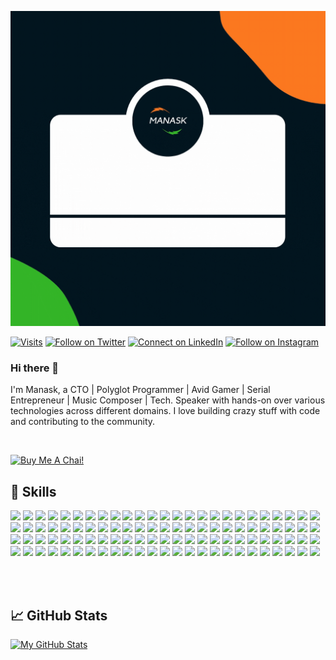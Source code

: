 [![Manask's GitHub Banner](./assets/banner.gif)](http://manask.xyz)

[![Visits](https://badges.pufler.dev/visits/smanask/smanask)](#)
[![Follow on Twitter](https://img.shields.io/badge/Twitter-Profile-informational?style=flat&logo=twitter&logoColor=white&color=1CA2F1)](https://twitter.com/smanask)
[![Connect on LinkedIn](https://img.shields.io/badge/LinkedIn-Profile-informational?style=flat&logo=linkedin&logoColor=white&color=0D76A8)](https://www.linkedin.com/in/manaskofficial/)
[![Follow on Instagram](https://img.shields.io/badge/Instagram-Profile-informational?style=flat&logo=codepen&logoColor=white&color=black)](https://instagram.com/ciber.ai)

### Hi there 👋

I'm Manask, a CTO | Polyglot Programmer | Avid Gamer | Serial Entrepreneur | Music Composer | Tech. Speaker with hands-on over various technologies across different domains. I love building crazy stuff with code and contributing to the community.

<br>

<a href="https://www.buymeacoffee.com/manask" target="_blank"><img src="https://cdn.buymeacoffee.com/buttons/default-orange.png" alt="Buy Me A Chai!" height="41" width="174"></a>

## 💼 Skills

![](https://img.shields.io/badge/code-html5-informational?style=flat&logo=html5&logocolor=white&color=4ab197)
![](https://img.shields.io/badge/code-css3-informational?style=flat&logo=css3&logocolor=white&color=4ab197)
![](https://img.shields.io/badge/code-javascript-informational?style=flat&logo=javascript&logocolor=white&color=4ab197)
![](https://img.shields.io/badge/code-react-informational?style=flat&logo=react&logocolor=white&color=4ab197)
![](https://img.shields.io/badge/code-node.js-informational?style=flat&logo=node.js&logocolor=white&color=4ab197)
![](https://img.shields.io/badge/code-next.js-informational?style=flat&logo=next.js&logocolor=white&color=4ab197)
![](https://img.shields.io/badge/code-kotlin-informational?style=flat&logo=kotlin&logocolor=white&color=4ab197)
![](https://img.shields.io/badge/code-tailwind-informational?style=flat&logo=tailwind-css&logocolor=white&color=4ab197)
![](https://img.shields.io/badge/code-bootstrap-informational?style=flat&logo=bootstrap&logocolor=white&color=4ab197)
![](https://img.shields.io/badge/code-electron-informational?style=flat&logo=electron&logocolor=white&color=4ab197)
![](https://img.shields.io/badge/code-restify-informational?style=flat&logo=restify&logocolor=white&color=4ab197)
![](https://img.shields.io/badge/code-express-informational?style=flat&logo=express&logocolor=white&color=4ab197)
![](https://img.shields.io/badge/code-java-informational?style=flat&logo=java&logocolor=white&color=4ab197)
![](https://img.shields.io/badge/code-jquery-informational?style=flat&logo=jquery&logocolor=white&color=4ab197)
![](https://img.shields.io/badge/code-php-informational?style=flat&logo=php&logocolor=white&color=4ab197)
![](https://img.shields.io/badge/code-mysql-informational?style=flat&logo=mysql&logocolor=white&color=4ab197)
![](https://img.shields.io/badge/code-mssql-informational?style=flat&logo=mssql&logocolor=white&color=4ab197)
![](https://img.shields.io/badge/code-arangodb-informational?style=flat&logo=arangodb&logocolor=white&color=4ab197)
![](https://img.shields.io/badge/code-mongodb-informational?style=flat&logo=mongodb&logocolor=white&color=4ab197)
![](https://img.shields.io/badge/code-csharp-informational?style=flat&logo=csharp&logocolor=white&color=4ab197)
![](https://img.shields.io/badge/code-flutter-informational?style=flat&logo=flutter&logocolor=white&color=4ab197)
![](https://img.shields.io/badge/code-python-informational?style=flat&logo=python&logocolor=white&color=4ab197)
![](https://img.shields.io/badge/code-angular-informational?style=flat&logo=angular&logocolor=white&color=4ab197)
![](https://img.shields.io/badge/code-vue.js-informational?style=flat&logo=vue.js&logocolor=white&color=4ab197)
![](https://img.shields.io/badge/code-c-informational?style=flat&logo=c&logocolor=white&color=4ab197)
![](https://img.shields.io/badge/code-c++-informational?style=flat&logo=cplusplus&logocolor=white&color=4ab197)
![](https://img.shields.io/badge/code-graphql-informational?style=flat&logo=graphql&logocolor=white&color=4ab197)
![](https://img.shields.io/badge/code-lua-informational?style=flat&logo=lua&logocolor=white&color=4ab197)
![](https://img.shields.io/badge/code-xamarin-informational?style=flat&logo=xamarin&logocolor=white&color=4ab197)
![](https://img.shields.io/badge/code-ionic-informational?style=flat&logo=ionic&logocolor=white&color=4ab197)
![](https://img.shields.io/badge/code-asp.net-informational?style=flat&logo=asp&logocolor=white&color=4ab197)
![](https://img.shields.io/badge/code-visualbasic-informational?style=flat&logo=visual-basic&logocolor=white&color=4ab197)
![](https://img.shields.io/badge/code-reactnative-informational?style=flat&logo=react&logocolor=white&color=4ab197)
![](https://img.shields.io/badge/code-kotlin-informational?style=flat&logo=gatsby&logocolor=white&color=4ab197)
![](https://img.shields.io/badge/code-csharp-informational?style=flat&logo=c-sharp&logocolor=white&color=4ab197)
![](https://img.shields.io/badge/code-.net-informational?style=flat&logo=.net&logocolor=white&color=4ab197)
![](https://img.shields.io/badge/code-swiftui-informational?style=flat&logo=swift&logocolor=white&color=4ab197)
![](https://img.shields.io/badge/code-redis-informational?style=flat&logo=redis&logocolor=white&color=4ab197)
![](https://img.shields.io/badge/code-docker-informational?style=flat&logo=docker&logocolor=white&color=4ab197)
![](https://img.shields.io/badge/code-kubernetes-informational?style=flat&logo=kubernetes&logocolor=white&color=4ab197)
![](https://img.shields.io/badge/code-netlify-informational?style=flat&logo=netlify&logocolor=white&color=4ab197)
![](https://img.shields.io/badge/code-vercel-informational?style=flat&logo=vercel&logocolor=white&color=4ab197)
![](https://img.shields.io/badge/code-heroku-informational?style=flat&logo=heroku&logocolor=white&color=4ab197)
![](https://img.shields.io/badge/code-webrtc-informational?style=flat&logo=webrtc&logocolor=white&color=4ab197)
![](https://img.shields.io/badge/code-firebase-informational?style=flat&logo=firebase&logocolor=white&color=4ab197)
![](https://img.shields.io/badge/code-ruby-informational?style=flat&logo=ruby&logocolor=white&color=4ab197)
![](https://img.shields.io/badge/code-terraform-informational?style=flat&logo=terraform&logocolor=white&color=4ab197)
![](https://img.shields.io/badge/code-ansible-informational?style=flat&logo=ansible&logocolor=white&color=4ab197)
![](https://img.shields.io/badge/code-jenkins-informational?style=flat&logo=jenkins&logocolor=white&color=4ab197)
![](https://img.shields.io/badge/code-apache-informational?style=flat&logo=apache&logocolor=white&color=4ab197)
![](https://img.shields.io/badge/tools-github-informational?style=flat&logo=github&logocolor=white&color=4ab197)
![](https://img.shields.io/badge/tools-linux-informational?style=flat&logo=linux&logocolor=white&color=4ab197)
![](https://img.shields.io/badge/tools-websocket-informational?style=flat&logo=websocket&logocolor=white&color=4ab197)
![](https://img.shields.io/badge/tools-contentful-informational?style=flat&logo=contentful&logocolor=white&color=4ab197)
![](https://img.shields.io/badge/tools-firebase-informational?style=flat&logo=firebase&logocolor=white&color=4ab197)
![](https://img.shields.io/badge/tools-bitbucket-informational?style=flat&logo=bitbucket&logocolor=white&color=4ab197)
![](https://img.shields.io/badge/tools-mqtt-informational?style=flat&logo=mqtt&logocolor=white&color=4ab197)
![](https://img.shields.io/badge/tools-jira-informational?style=flat&logo=jira&logocolor=white&color=4ab197)
![](https://img.shields.io/badge/tools-webrtc-informational?style=flat&logo=webrtc&logocolor=white&color=4ab197)
![](https://img.shields.io/badge/tools-docker-informational?style=flat&logo=docker&logocolor=white&color=4ab197)
![](https://img.shields.io/badge/tools-aws-informational?style=flat&logo=amazon-aws&logocolor=white&color=4ab197)
![](https://img.shields.io/badge/tools-wordpress-informational?style=flat&logo=wordpress&logocolor=white&color=4ab197)
![](https://img.shields.io/badge/tools-prestashop-informational?style=flat&logo=prestashop&logocolor=white&color=4ab197)
![](https://img.shields.io/badge/tools-heroku-informational?style=flat&logo=heroku&logocolor=white&color=4ab197)
![](https://img.shields.io/badge/tools-nginx-informational?style=flat&logo=nginx&logocolor=white&color=4ab197)
![](https://img.shields.io/badge/tools-slack-informational?style=flat&logo=slack&logocolor=white&color=4ab197)
![](https://img.shields.io/badge/tools-apache-informational?style=flat&logo=apache&logocolor=white&color=4ab197)
![](https://img.shields.io/badge/tools-xmpp-informational?style=flat&logo=xmpp&logocolor=white&color=4ab197)
![](https://img.shields.io/badge/tools-kafka-informational?style=flat&logo=apache-kafka&logocolor=white&color=4ab197)
![](https://img.shields.io/badge/tools-kubernetes-informational?style=flat&logo=kubernetes&logocolor=white&color=4ab197)
![](https://img.shields.io/badge/tools-rabbitmq-informational?style=flat&logo=rabbitmq&logocolor=white&color=4ab197)
![](https://img.shields.io/badge/tools-redis-informational?style=flat&logo=redis&logocolor=white&color=4ab197)
![](https://img.shields.io/badge/tools-elasticsearch-informational?style=flat&logo=elasticsearch&logocolor=white&color=4ab197)
![](https://img.shields.io/badge/tools-influxdb-informational?style=flat&logo=influxdb&logocolor=white&color=4ab197)
![](https://img.shields.io/badge/tools-cassandra-informational?style=flat&logo=apache-cassandra&logocolor=white&color=4ab197)
![](https://img.shields.io/badge/tools-selenium-informational?style=flat&logo=selenium&logocolor=white&color=4ab197)
![](https://img.shields.io/badge/tools-vernemq-informational?style=flat&logo=verne-mqtt&logocolor=white&color=4ab197)
![](https://img.shields.io/badge/tools-ansible-informational?style=flat&logo=ansible&logocolor=white&color=4ab197)
![](https://img.shields.io/badge/tools-puppet-informational?style=flat&logo=puppet&logocolor=white&color=4ab197)
![](https://img.shields.io/badge/tools-jenkins-informational?style=flat&logo=jenkins&logocolor=white&color=4ab197)
![](https://img.shields.io/badge/tools-couchdb-informational?style=flat&logo=apache-couchdb&logocolor=white&color=4ab197)
![](https://img.shields.io/badge/tools-magento-informational?style=flat&logo=magento&logocolor=white&color=4ab197)
![](https://img.shields.io/badge/tools-apachecordova-informational?style=flat&logo=apache-cordova&logocolor=white&color=4ab197)
![](https://img.shields.io/badge/tools-iisserver-informational?style=flat&logo=iis&logocolor=white&color=4ab197)
![](https://img.shields.io/badge/tools-windowsserver-informational?style=flat&logo=windows&logocolor=white&color=4ab197)
![](https://img.shields.io/badge/tools-vscode-informational?style=flat&logo=visual-studio-code&logocolor=white&color=4ab197)
![](https://img.shields.io/badge/tools-sublimetext-informational?style=flat&logo=sublime-text&logocolor=white&color=4ab197)
![](https://img.shields.io/badge/tools-androidstudio-informational?style=flat&logo=android-studio&logocolor=white&color=4ab197)
![](https://img.shields.io/badge/tools-filezilla-informational?style=flat&logo=filezilla&logocolor=white&color=4ab197)
![](https://img.shields.io/badge/tools-visualstudio-informational?style=flat&logo=visual-studio&logocolor=white&color=4ab197)
![](https://img.shields.io/badge/tools-webstorm-informational?style=flat&logo=webstorm&logocolor=white&color=4ab197)
![](https://img.shields.io/badge/tools-figma-informational?style=flat&logo=figma&logocolor=white&color=4ab197)
![](https://img.shields.io/badge/tools-actions-informational?style=flat&logo=github-actions&logocolor=white&color=4ab197)
![](https://img.shields.io/badge/tools-npm-informational?style=flat&logo=npm&logocolor=white&color=4ab197)
![](https://img.shields.io/badge/tools-postman-informational?style=flat&logo=postman&logocolor=white&color=4ab197)
![](https://img.shields.io/badge/tools-photoshop-informational?style=flat&logo=adobe-photoshop&logocolor=white&color=4ab197)
![](https://img.shields.io/badge/tools-illustrator-informational?style=flat&logo=adobe-illustrator&logocolor=white&color=4ab197)
![](https://img.shields.io/badge/tools-adobexd-informational?style=flat&logo=adobe-xd&logocolor=white&color=4ab197)
![](https://img.shields.io/badge/tools-gitlab-informational?style=flat&logo=gitlab&logocolor=white&color=4ab197)
![](https://img.shields.io/badge/tools-jira-informational?style=flat&logo=jira-software&logocolor=white&color=4ab197)

<br>
<br>

## &#x1f4c8; GitHub Stats

[![My GitHub Stats](https://awesome-github-stats.azurewebsites.net/user-stats/smanask?cardType=github&theme=github)](https://git.io/awesome-stats-card)

<br>
<br>
